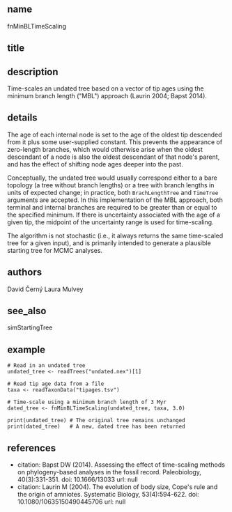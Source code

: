 ## name
fnMinBLTimeScaling
## title
## description
Time-scales an undated tree based on a vector of tip ages using the minimum
branch length ("MBL") approach (Laurin 2004; Bapst 2014).
## details
The age of each internal node is set to the age of the oldest tip descended
from it plus some user-supplied constant. This prevents the appearance
of zero-length branches, which would otherwise arise when the oldest descendant
of a node is also the oldest descendant of that node's parent, and has the
effect of shifting node ages deeper into the past.

Conceptually, the undated tree would usually correspond either to a bare
topology (a tree without branch lengths) or a tree with branch lengths in units
of expected change; in practice, both `BrachLengthTree` and `TimeTree` arguments
are accepted. In this implementation of the MBL approach, both terminal and
internal branches are required to be greater than or equal to the specified
minimum. If there is uncertainty associated with the age of a given tip,
the midpoint of the uncertainty range is used for time-scaling.

The algorithm is not stochastic (i.e., it always returns the same time-scaled
tree for a given input), and is primarily intended to generate a plausible
starting tree for MCMC analyses.
## authors
David Černý
Laura Mulvey
## see_also
simStartingTree
## example
    # Read in an undated tree
    undated_tree <- readTrees("undated.nex")[1]
    
    # Read tip age data from a file
    taxa <- readTaxonData("tipages.tsv")
    
    # Time-scale using a minimum branch length of 3 Myr
    dated_tree <- fnMinBLTimeScaling(undated_tree, taxa, 3.0)
    
    print(undated_tree) # The original tree remains unchanged
    print(dated_tree)   # A new, dated tree has been returned
    
## references
- citation: Bapst DW (2014). Assessing the effect of time-scaling methods on
phylogeny-based analyses in the fossil record. Paleobiology, 40(3):331-351.
  doi: 10.1666/13033
  url: null
- citation: Laurin M (2004). The evolution of body size, Cope's rule and the
origin of amniotes. Systematic Biology, 53(4):594-622.
  doi: 10.1080/10635150490445706
  url: null
